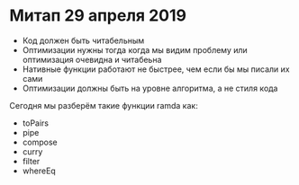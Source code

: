 # Митап 29 апреля 2019

- Код должен быть читабельным
- Оптимизации нужны тогда когда мы видим проблему или оптимизация очевидна и читабеьна
- Нативные функции работают не быстрее, чем если бы мы писали их сами
- Оптимизации должны быть на уровне алгоритма, а не стиля кода

Сегодня мы разберём такие функции ramda как:

- toPairs
- pipe
- compose
- curry
- filter
- whereEq